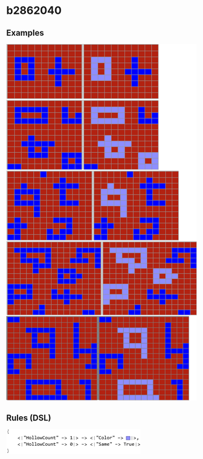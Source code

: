 # b2862040

## Examples

![ARC examples for b2862040](examples.png?raw=true)

## Rules (DSL)

![DSL rules for b2862040](rules.png?raw=true)

